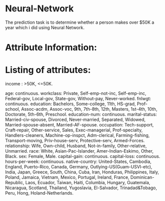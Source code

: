 # Neural-Network
The prediction task is to determine whether a person makes over $50K a year which i did using Neural Network.

# Attribute Information:

# Listing of attributes:

income : >50K, <=50K.

age: continuous.
workclass: 
Private, Self-emp-not-inc, Self-emp-inc, Federal-gov, Local-gov, State-gov, Without-pay, Never-worked.
fnlwgt: continuous.
education: 
Bachelors, Some-college, 11th, HS-grad, Prof-school, Assoc-acdm, Assoc-voc, 9th, 7th-8th, 12th, Masters, 1st-4th, 10th, Doctorate, 5th-6th, Preschool.
education-num: continuous.
marital-status: 
Married-civ-spouse, Divorced, Never-married, Separated, Widowed, Married-spouse-absent, Married-AF-spouse.
occupation: 
Tech-support, Craft-repair, Other-service, Sales, Exec-managerial, Prof-specialty, Handlers-cleaners, Machine-op-inspct, Adm-clerical, Farming-fishing, Transport-moving, Priv-house-serv, Protective-serv, Armed-Forces.
relationship: 
Wife, Own-child, Husband, Not-in-family, Other-relative, Unmarried.
race: 
White, Asian-Pac-Islander, Amer-Indian-Eskimo, Other, Black.
sex: Female, Male.
capital-gain: continuous.
capital-loss: continuous.
hours-per-week: continuous.
native-country: 
United-States, Cambodia, England, Puerto-Rico, Canada, Germany, Outlying-US(Guam-USVI-etc), India, Japan, Greece, South, China, Cuba, Iran, Honduras, Philippines, Italy, Poland, Jamaica, Vietnam, Mexico, Portugal, Ireland, France, Dominican-Republic, Laos, Ecuador, Taiwan, Haiti, Columbia, Hungary, Guatemala, Nicaragua, Scotland, Thailand, Yugoslavia, El-Salvador, Trinadad&Tobago, Peru, Hong, Holand-Netherlands.

